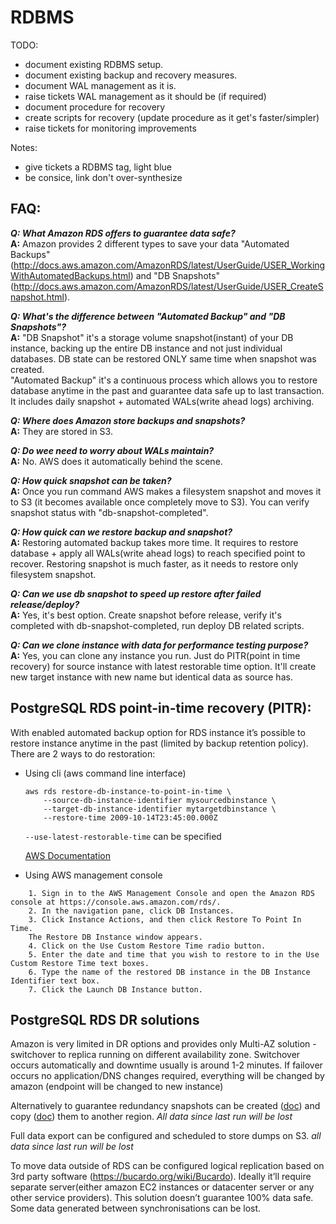 RDBMS
=====

TODO:
 * document existing RDBMS setup.
 * document existing backup and recovery measures.
 * document WAL management as it is.
 * raise tickets WAL management as it should be (if required)
 * document procedure for recovery
 * create scripts for recovery (update procedure as it get's faster/simpler)
 * raise tickets for monitoring improvements

Notes:
 * give tickets a RDBMS tag, light blue
 * be consice, link don't over-synthesize


## FAQ:
_**Q: What Amazon RDS offers to guarantee data safe?**_   
**A:** Amazon provides 2 different types to save your data "Automated Backups"(http://docs.aws.amazon.com/AmazonRDS/latest/UserGuide/USER_WorkingWithAutomatedBackups.html) and "DB Snapshots"(http://docs.aws.amazon.com/AmazonRDS/latest/UserGuide/USER_CreateSnapshot.html).

_**Q: What's the difference between "Automated Backup" and "DB Snapshots"?**_   
**A:** "DB Snapshot" it's a storage volume snapshot(instant) of your DB instance, backing up the entire DB instance and not just individual databases. DB state can be restored ONLY same time when snapshot was created.    
"Automated Backup" it's a  continuous process which allows you to restore database anytime in the past and guarantee data safe up to last transaction. It includes daily snapshot + automated WALs(write ahead logs) archiving.

_**Q: Where does Amazon store backups and snapshots?**_   
**A:** They are stored in S3.

_**Q: Do wee need to worry about WALs maintain?**_   
**A:** No. AWS does it automatically behind the scene.

_**Q: How quick snapshot can be taken?**_   
**A:** Once you run command AWS makes a filesystem snapshot and moves it to S3 (it becomes available once completely move to S3). You can verify snapshot status with "db-snapshot-completed".

_**Q: How quick can we restore backup and snapshot?**_   
**A:** Restoring automated backup takes more time. It requires to restore database + apply all WALs(write ahead logs) to reach specified point to recover.
Restoring snapshot is much faster, as it needs to restore only filesystem snapshot.

_**Q: Can we use db snapshot to speed up restore after failed release/deploy?**_   
**A:** Yes, it's best option.
Create snapshot before release, verify it's completed with db-snapshot-completed, run deploy DB related scripts.

_**Q: Can we clone instance with data for performance testing purpose?**_   
**A:** Yes, you can clone any instance you run.
Just do PITR(point in time recovery) for source instance with latest restorable time option. It'll create new target instance with new name but identical data as source has.




## PostgreSQL RDS point-in-time recovery (PITR):
With enabled automated backup option for RDS instance it’s possible to restore instance anytime in the past (limited by backup retention policy). There are 2 ways to do restoration:

* Using cli (aws command line interface)
    ```
    aws rds restore-db-instance-to-point-in-time \
        --source-db-instance-identifier mysourcedbinstance \
        --target-db-instance-identifier mytargetdbinstance \
        --restore-time 2009-10-14T23:45:00.000Z  
    ```

    ```--use-latest-restorable-time``` can be specified

    [AWS Documentation](http://docs.aws.amazon.com//cli/latest/reference/rds/restore-db-instance-to-point-in-time.html)

* Using AWS management console
```
    1. Sign in to the AWS Management Console and open the Amazon RDS console at https://console.aws.amazon.com/rds/.
    2. In the navigation pane, click DB Instances.
    3. Click Instance Actions, and then click Restore To Point In Time.
    The Restore DB Instance window appears.
    4. Click on the Use Custom Restore Time radio button.
    5. Enter the date and time that you wish to restore to in the Use Custom Restore Time text boxes.
    6. Type the name of the restored DB instance in the DB Instance Identifier text box.
    7. Click the Launch DB Instance button.
```

## PostgreSQL RDS DR solutions
  Amazon is very limited in DR options and provides only Multi-AZ solution - switchover to replica running on different availability zone. Switchover occurs automatically and downtime usually is around 1-2 minutes. If failover occurs no application/DNS changes required, everything will be changed by amazon (endpoint will be changed to new instance)

  Alternatively to guarantee redundancy snapshots can be created ([doc](http://docs.aws.amazon.com/AmazonRDS/latest/UserGuide/USER_CreateSnapshot.html)) and copy ([doc](http://docs.aws.amazon.com//cli/latest/reference/rds/copy-db-snapshot.html)) them to another region. *All data since last run will be lost*

  Full data export can be configured and scheduled to store dumps on S3. *all data since last run will be lost*

  To move data outside of RDS can be configured logical replication based on 3rd party software (https://bucardo.org/wiki/Bucardo). Ideally it’ll require separate server(either amazon EC2 instances or datacenter server or any other service providers). This solution doesn’t guarantee 100% data safe. Some data generated between synchronisations can be lost.
